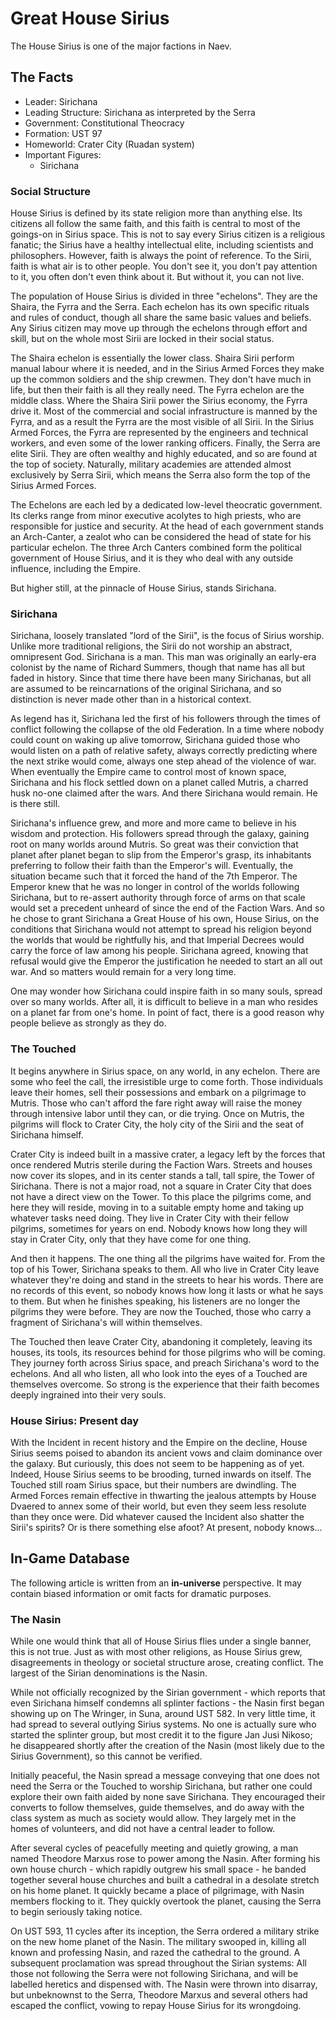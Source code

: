 # Great House Sirius

The House Sirius is one of the major factions in Naev.

## The Facts

* Leader: Sirichana
* Leading Structure: Sirichana as interpreted by the Serra
* Government: Constitutional Theocracy
* Formation: UST 97
* Homeworld: Crater City (Ruadan system)
* Important Figures:
    * Sirichana

### Social Structure

House Sirius is defined by its state religion more than anything else. Its citizens all follow the same faith, and this faith is central to most of the goings-on in Sirius space. This is not to say every Sirius citizen is a religious fanatic; the Sirius have a healthy intellectual elite, including scientists and philosophers. However, faith is always the point of reference. To the Sirii, faith is what air is to other people. You don't see it, you don't pay attention to it, you often don't even think about it. But without it, you can not live.

The population of House Sirius is divided in three "echelons". They are the Shaira, the Fyrra and the Serra. Each echelon has its own specific rituals and rules of conduct, though all share the same basic values and beliefs. Any Sirius citizen may move up through the echelons through effort and skill, but on the whole most Sirii are locked in their social status.

The Shaira echelon is essentially the lower class. Shaira Sirii perform manual labour where it is needed, and in the Sirius Armed Forces they make up the common soldiers and the ship crewmen. They don't have much in life, but then their faith is all they really need. The Fyrra echelon are the middle class. Where the Shaira Sirii power the Sirius economy, the Fyrra drive it. Most of the commercial and social infrastructure is manned by the Fyrra, and as a result the Fyrra are the most visible of all Sirii. In the Sirius Armed Forces, the Fyrra are represented by the engineers and technical workers, and even some of the lower ranking officers. Finally, the Serra are elite Sirii. They are often wealthy and highly educated, and so are found at the top of society. Naturally, military academies are attended almost exclusively by Serra Sirii, which means the Serra also form the top of the Sirius Armed Forces.

The Echelons are each led by a dedicated low-level theocratic government. Its clerks range from minor executive acolytes to high priests, who are responsible for justice and security. At the head of each government stands an Arch-Canter, a zealot who can be considered the head of state for his particular echelon. The three Arch Canters combined form the political government of House Sirius, and it is they who deal with any outside influence, including the Empire.

But higher still, at the pinnacle of House Sirius, stands Sirichana.

### Sirichana

Sirichana, loosely translated "lord of the Sirii", is the focus of Sirius worship. Unlike more traditional religions, the Sirii do not worship an abstract, omnipresent God. Sirichana is a man. This man was originally an early-era colonist by the name of Richard Summers, though that name has all but faded in history. Since that time there have been many Sirichanas, but all are assumed to be reincarnations of the original Sirichana, and so distinction is never made other than in a historical context.

As legend has it, Sirichana led the first of his followers through the times of conflict following the collapse of the old Federation. In a time where nobody could count on waking up alive tomorrow, Sirichana guided those who would listen on a path of relative safety, always correctly predicting where the next strike would come, always one step ahead of the violence of war. When eventually the Empire came to control most of known space, Sirichana and his flock settled down on a planet called Mutris, a charred husk no-one claimed after the wars. And there Sirichana would remain. He is there still.

Sirichana's influence grew, and more and more came to believe in his wisdom and protection. His followers spread through the galaxy, gaining root on many worlds around Mutris. So great was their conviction that planet after planet began to slip from the Emperor's grasp, its inhabitants preferring to follow their faith than the Emperor's will. Eventually, the situation became such that it forced the hand of the 7th Emperor. The Emperor knew that he was no longer in control of the worlds following Sirichana, but to re-assert authority through force of arms on that scale would set a precedent unheard of since the end of the Faction Wars. And so he chose to grant Sirichana a Great House of his own, House Sirius, on the conditions that Sirichana would not attempt to spread his religion beyond the worlds that would be rightfully his, and that Imperial Decrees would carry the force of law among his people. Sirichana agreed, knowing that refusal would give the Emperor the justification he needed to start an all out war. And so matters would remain for a very long time.

One may wonder how Sirichana could inspire faith in so many souls, spread over so many worlds. After all, it is difficult to believe in a man who resides on a planet far from one's home. In point of fact, there is a good reason why people believe as strongly as they do.

### The Touched

It begins anywhere in Sirius space, on any world, in any echelon. There are some who feel the call, the irresistible urge to come forth. Those individuals leave their homes, sell their possessions and embark on a pilgrimage to Mutris. Those who can't afford the fare right away will raise the money through intensive labor until they can, or die trying. Once on Mutris, the pilgrims will flock to Crater City, the holy city of the Sirii and the seat of Sirichana himself.

Crater City is indeed built in a massive crater, a legacy left by the forces that once rendered Mutris sterile during the Faction Wars. Streets and houses now cover its slopes, and in its center stands a tall, tall spire, the Tower of Sirichana. There is not a major road, not a square in Crater City that does not have a direct view on the Tower. To this place the pilgrims come, and here they will reside, moving in to a suitable empty home and taking up whatever tasks need doing. They live in Crater City with their fellow pilgrims, sometimes for years on end. Nobody knows how long they will stay in Crater City, only that they have come for one thing.

And then it happens. The one thing all the pilgrims have waited for. From the top of his Tower, Sirichana speaks to them. All who live in Crater City leave whatever they're doing and stand in the streets to hear his words. There are no records of this event, so nobody knows how long it lasts or what he says to them. But when he finishes speaking, his listeners are no longer the pilgrims they were before. They are now the Touched, those who carry a fragment of Sirichana's will within themselves.

The Touched then leave Crater City, abandoning it completely, leaving its houses, its tools, its resources behind for those pilgrims who will be coming. They journey forth across Sirius space, and preach Sirichana's word to the echelons. And all who listen, all who look into the eyes of a Touched are themselves overcome. So strong is the experience that their faith becomes deeply ingrained into their very souls.

### House Sirius: Present day

With the Incident in recent history and the Empire on the decline, House Sirius seems poised to abandon its ancient vows and claim dominance over the galaxy. But curiously, this does not seem to be happening as of yet. Indeed, House Sirius seems to be brooding, turned inwards on itself. The Touched still roam Sirius space, but their numbers are dwindling. The Armed Forces remain effective in thwarting the jealous attempts by House Dvaered to annex some of their world, but even they seem less resolute than they once were. Did whatever caused the Incident also shatter the Sirii's spirits? Or is there something else afoot? At present, nobody knows...

## In-Game Database

The following article is written from an **in-universe** perspective. It may contain biased information or omit facts for dramatic purposes.

### The Nasin

While one would think that all of House Sirius flies under a single banner, this is not true. Just as with most other religions, as House Sirius grew, disagreements in theology or societal structure arose, creating conflict. The largest of the Sirian denominations is the Nasin.

While not officially recognized by the Sirian government - which reports that even Sirichana himself condemns all splinter factions - the Nasin first began showing up on The Wringer, in Suna, around UST 582. In very little time, it had spread to several outlying Sirius systems. No one is actually sure who started the splinter group, but most credit it to the figure Jan Jusi Nikoso; he disappeared shortly after the creation of the Nasin (most likely due to the Sirius Government), so this cannot be verified.

Initially peaceful, the Nasin spread a message conveying that one does not need the Serra or the Touched to worship Sirichana, but rather one could explore their own faith aided by none save Sirichana. They encouraged their converts to follow themselves, guide themselves, and do away with the class system as much as society would allow. They largely met in the homes of volunteers, and did not have a central leader to follow.

After several cycles of peacefully meeting and quietly growing, a man named Theodore Marxus rose to power among the Nasin. After forming his own house church - which rapidly outgrew his small space - he banded together several house churches and built a cathedral in a desolate stretch on his home planet. It quickly became a place of pilgrimage, with Nasin members flocking to it. They quickly overtook the planet, causing the Serra to begin seriously taking notice.

On UST 593, 11 cycles after its inception, the Serra ordered a military strike on the new home planet of the Nasin. The military swooped in, killing all known and professing Nasin, and razed the cathedral to the ground. A subsequent proclamation was spread throughout the Sirian systems: All those not following the Serra were not following Sirichana, and will be labelled heretics and dispensed with. The Nasin were thrown into disarray, but unbeknownst to the Serra, Theodore Marxus and several others had escaped the conflict, vowing to repay House Sirius for its wrongdoing.
